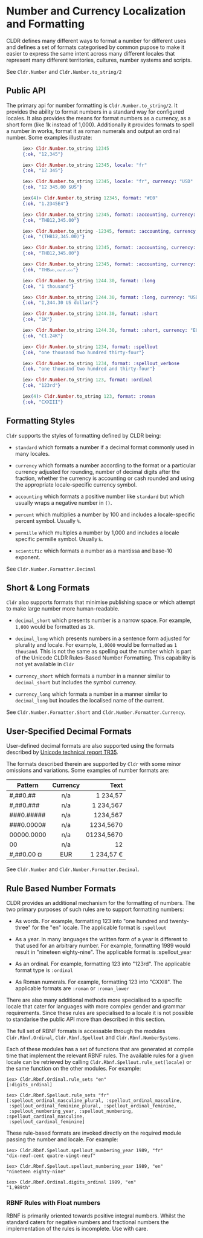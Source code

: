 # Number and Currency Localization and Formatting

CLDR defines many different ways to format a number for different uses and defines a set of formats categorised by common pupose to make it easier to express the same intent across many different locales that represent many different territories, cultures, number systems and scripts.

See `Cldr.Number` and `Cldr.Number.to_string/2`

## Public API

The primary api for number formatting is `Cldr.Number.to_string/2`.  It provides the ability to format numbers in a standard way for configured locales.  It also provides the means for format numbers as a currency, as a short form (like 1k instead of 1,000).  Additionally it provides formats to spell a number in works, format it as roman numerals and output an ordinal number.  Some examples illustrate:

```elixir
      iex> Cldr.Number.to_string 12345
      {:ok, "12,345"}

      iex> Cldr.Number.to_string 12345, locale: "fr"
      {:ok, "12 345"}

      iex> Cldr.Number.to_string 12345, locale: "fr", currency: "USD"
      {:ok, "12 345,00 $US"}

      iex(4)> Cldr.Number.to_string 12345, format: "#E0"
      {:ok, "1.2345E4"}

      iex> Cldr.Number.to_string 12345, format: :accounting, currency: "THB"
      {:ok, "THB12,345.00"}

      iex> Cldr.Number.to_string -12345, format: :accounting, currency: "THB"
      {:ok, "(THB12,345.00)"}

      iex> Cldr.Number.to_string 12345, format: :accounting, currency: "THB", locale: "th"
      {:ok, "THB12,345.00"}

      iex> Cldr.Number.to_string 12345, format: :accounting, currency: "THB", locale: "th", number_system: :native
      {:ok, "THB๑๒,๓๔๕.๐๐"}

      iex> Cldr.Number.to_string 1244.30, format: :long
      {:ok, "1 thousand"}

      iex> Cldr.Number.to_string 1244.30, format: :long, currency: "USD"
      {:ok, "1,244.30 US dollars"}

      iex> Cldr.Number.to_string 1244.30, format: :short
      {:ok, "1K"}

      iex> Cldr.Number.to_string 1244.30, format: :short, currency: "EUR"
      {:ok, "€1.24K"}

      iex> Cldr.Number.to_string 1234, format: :spellout
      {:ok, "one thousand two hundred thirty-four"}

      iex> Cldr.Number.to_string 1234, format: :spellout_verbose
      {:ok, "one thousand two hundred and thirty-four"}

      iex> Cldr.Number.to_string 123, format: :ordinal
      {:ok, "123rd"}

      iex(4)> Cldr.Number.to_string 123, format: :roman
      {:ok, "CXXIII"}
```

## Formatting Styles

`Cldr` supports the styles of formatting defined by CLDR being:

*  `standard` which formats a number if a decimal format commonly used in many locales.

*  `currency` which formats a number according to the format or a particular currency adjusted for rounding, number of decimal digits after the fraction, whether the currency is accounting or cash rounded and using the appropriate locale-specific currency symbol.

*  `accounting` which formats a positive number like `standard` but which usually wraps a negative number in `()`.

*  `percent` which multiplies a number by 100 and includes a locale-specific percent symbol.  Usually `%`.

*  `permille` which multiples a number by 1,000 and includes a locale specific permille symbol.  Usually `‰`.

*  `scientific` which formats a number as a mantissa and base-10 exponent.

See `Cldr.Number.Formatter.Decimal`

## Short & Long Formats

`Cldr` also supports formats that minimise publishing space or which attempt to make large number more human-readable.

* `decimal_short` which presents number is a narrow space.  For example, `1,000` would be formatted as `1k`.

* `decimal_long` which presents numbers in a sentence form adjusted for plurality and locale.  For example, `1,0000` would be formatted as `1 thousand`.  This is not the same as spelling out the number which is part of the Unicode CLDR Rules-Based Number Formatting.  This capability is not yet available in `Cldr`

*  `currency_short` which formats a number in a manner similar to `decimal_short` but includes the symbol currency.

*  `currency_long` which formats a number in a manner similar to `decimal_long` but incudes the localised name of the current.

See `Cldr.Number.Formatter.Short` and `Cldr.Number.Formatter.Currency`.

## User-Specified Decimal Formats

User-defined decimal formats are also supported using the formats described by
[Unicode technical report TR35](http://unicode.org/reports/tr35/tr35-numbers.html#Number_Format_Patterns).

The formats described therein are supported by `Cldr` with some minor omissions and variations.  Some examples of number formats are:

  | Pattern       | Currency        | Text        |
  | ------------- | :-------------: | ----------: |
  | #,##0.##      | n/a	           | 1 234,57    |
  | #,##0.###     | n/a	           | 1 234,567   |
  | ###0.#####    | n/a	           | 1234,567    |
  | ###0.0000#    | n/a	           | 1234,5670   |
  | 00000.0000    | n/a	           | 01234,5670  |
  | 00            | n/a             | 12          |
  | #,##0.00 ¤    | EUR	           | 1 234,57 €  |

 See `Cldr.Number` and `Cldr.Number.Formatter.Decimal`.

## Rule Based Number Formats

CLDR provides an additional mechanism for the formatting of numbers.  The two primary purposes of such rules are to support formatting numbers:

* As words.  For example, formatting 123 into "one hundred and twenty-three" for the "en" locale.  The applicable format is `:spellout`

* As a year. In many languages the written form of a year is different to that used for an arbitrary number.  For example, formatting 1989 would result in "nineteen eighty-nine".  The applicable format is :spellout_year

* As an ordinal.  For example, formatting 123 into "123rd".  The applicable format type is `:ordinal`

* As Roman numerals. For example, formatting 123 into "CXXIII".  The applicable formats are `:roman` or `:roman_lower`

There are also many additional methods more specialised to a specific locale that cater for languages with more complex gender and grammar requirements.  Since these rules are specialised to a locale it is not possible to standarise the public API more than described in this section.

The full set of RBNF formats is accessable through the modules `Cldr.Rbnf.Ordinal`, `Cldr.Rbnf.Spellout` and `Cldr.Rbnf.NumberSystems`.

Each of these modules has a set of functions that are generated at compile time that implement the relevant RBNF rules.  The available rules for a given locale can be retrieved by calling `Cldr.Rbnf.Spellout.rule_set(locale)` or the same function on the other modules.  For example:

    iex> Cldr.Rbnf.Ordinal.rule_sets "en"
    [:digits_ordinal]

    iex> Cldr.Rbnf.Spellout.rule_sets "fr"
    [:spellout_ordinal_masculine_plural, :spellout_ordinal_masculine,
     :spellout_ordinal_feminine_plural, :spellout_ordinal_feminine,
     :spellout_numbering_year, :spellout_numbering, :spellout_cardinal_masculine,
     :spellout_cardinal_feminine]

These rule-based formats are invoked directly on the required module passing the number and locale.  For example:

    iex> Cldr.Rbnf.Spellout.spellout_numbering_year 1989, "fr"
    "dix-neuf-cent quatre-vingt-neuf"

    iex> Cldr.Rbnf.Spellout.spellout_numbering_year 1989, "en"
    "nineteen eighty-nine"

    iex> Cldr.Rbnf.Ordinal.digits_ordinal 1989, "en"
    "1,989th"

### RBNF Rules with Float numbers

RBNF is primarily oriented towards positive integral numbers.  Whilst the standard caters for negative numbers and fractional numbers the implementation of the rules is incomplete.  Use with care.


